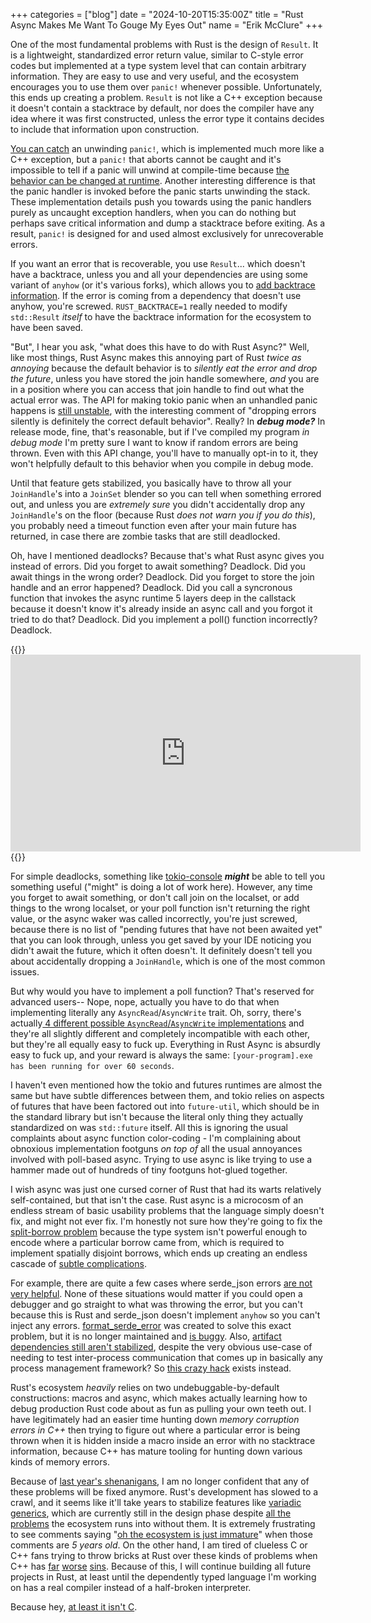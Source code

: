 +++
categories = ["blog"]
date = "2024-10-20T15:35:00Z"
title = "Rust Async Makes Me Want To Gouge My Eyes Out"
name = "Erik McClure"
+++

One of the most fundamental problems with Rust is the design of `Result`. It is a lightweight, standardized error return value, similar to C-style error codes but implemented at a type system level that can contain arbitrary information. They are easy to use and very useful, and the ecosystem encourages you to use them over `panic!` whenever possible. Unfortunately, this ends up creating a problem. `Result` is not like a C++ exception because it doesn't contain a stacktrace by default, nor does the compiler have any idea where it was first constructed, unless the error type it contains decides to include that information upon construction.

[You can catch](https://doc.rust-lang.org/std/panic/fn.catch_unwind.html) an unwinding `panic!`, which is implemented much more like a C++ exception, but a `panic!` that aborts cannot be caught and it's impossible to tell if a panic will unwind at compile-time because [the behavior can be changed at runtime](https://doc.rust-lang.org/std/panic/fn.always_abort.html). Another interesting difference is that the panic handler is invoked before the panic starts unwinding the stack. These implementation details push you towards using the panic handlers purely as uncaught exception handlers, when you can do nothing but perhaps save critical information and dump a stacktrace before exiting. As a result, `panic!` is designed for and used almost exclusively for unrecoverable errors.

If you want an error that is recoverable, you use `Result`... which doesn't have a backtrace, unless you and all your dependencies are using some variant of `anyhow` (or it's various forks), which allows you to [add backtrace information](https://stackoverflow.com/questions/42275777/how-to-trace-the-cause-of-an-error-result). If the error is coming from a dependency that doesn't use anyhow, you're screwed. `RUST_BACKTRACE=1` really needed to modify `std::Result` *itself* to have the backtrace information for the ecosystem to have been saved.

"But", I hear you ask, "what does this have to do with Rust Async?" Well, like most things, Rust Async makes this annoying part of Rust *twice as annoying* because the default behavior is to *silently eat the error and drop the future*, unless you have stored the join handle somewhere, *and* you are in a position where you can access that join handle to find out what the actual error was. The API for making tokio panic when an unhandled panic happens is [still unstable](https://github.com/tokio-rs/tokio/issues/4516), with the interesting comment of "dropping errors silently is definitely the correct default behavior". Really? In ***debug mode?*** In release mode, fine, that's reasonable, but if I've compiled my program *in debug mode* I'm pretty sure I want to know if random errors are being thrown. Even with this API change, you'll have to manually opt-in to it, they won't helpfully default to this behavior when you compile in debug mode. 

Until that feature gets stabilized, you basically have to throw all your `JoinHandle`'s into a `JoinSet` blender so you can tell when something errored out, and unless you are *extremely sure* you didn't accidentally drop any `JoinHandle`'s on the floor (because Rust *does not warn you if you do this*), you probably need a timeout function even after your main future has returned, in case there are zombie tasks that are still deadlocked.

Oh, have I mentioned deadlocks? Because that's what Rust async gives you instead of errors. Did you forget to await something? Deadlock. Did you await things in the wrong order? Deadlock. Did you forget to store the join handle and an error happened? Deadlock. Did you call a syncronous function that invokes the async runtime 5 layers deep in the callstack because it doesn't know it's already inside an async call and you forgot it tried to do that? Deadlock. Did you implement a poll() function incorrectly? Deadlock.

{{<html>}}<iframe width="560" height="315" src="https://www.youtube.com/embed/IPFiKEm-oNI?si=yW7sV5uo25Uu37o7" title="YouTube video player" frameborder="0" allow="accelerometer; autoplay; clipboard-write; encrypted-media; gyroscope; picture-in-picture; web-share" referrerpolicy="strict-origin-when-cross-origin" allowfullscreen></iframe>{{</html>}}

For simple deadlocks, something like [tokio-console](https://github.com/tokio-rs/console) ***might*** be able to tell you something useful ("might" is doing a lot of work here). However, any time you forget to await something, or don't call join on the localset, or add things to the wrong localset, or your poll function isn't returning the right value, or the async waker was called incorrectly, you're just screwed, because there is no list of "pending futures that have not been awaited yet" that you can look through, unless you get saved by your IDE noticing you didn't await the future, which it often doesn't. It definitely doesn't tell you about accidentally dropping a `JoinHandle`, which is one of the most common issues.

But why would you have to implement a poll function? That's reserved for advanced users-- Nope, nope, actually you have to do that when implementing literally any `AsyncRead`/`AsyncWrite` trait. Oh, sorry, there's actually[ 4 different possible `AsyncRead`/`AsyncWrite` implementations](https://github.com/nrc/portable-interoperable/issues/5) and they're all slightly different and completely incompatible with each other, but they're all equally easy to fuck up. Everything in Rust Async is absurdly easy to fuck up, and your reward is always the same: `[your-program].exe has been running for over 60 seconds`.

I haven't even mentioned how the tokio and futures runtimes are almost the same but have subtle differences between them, and tokio relies on aspects of futures that have been factored out into `future-util`, which should be in the standard library but isn't because the literal only thing they actually standardized on was `std::future` itself. All this is ignoring the usual complaints about async function color-coding - I'm complaining about obnoxious implementation footguns *on top of* all the usual annoyances involved with poll-based async. Trying to use async is like trying to use a hammer made out of hundreds of tiny footguns hot-glued together.

I wish async was just one cursed corner of Rust that had its warts relatively self-contained, but that isn't the case. Rust async is a microcosm of an endless stream of basic usability problems that the language simply doesn't fix, and might not ever fix. I'm honestly not sure how they're going to fix the [split-borrow problem](https://doc.rust-lang.org/nomicon/borrow-splitting.html) because the type system isn't powerful enough to encode where a particular borrow came from, which is required to implement spatially disjoint borrows, which ends up creating an endless cascade of [subtle complications](https://users.rust-lang.org/t/split-borrow-of-struct-in-a-refcell/41115).

For example, there are quite a few cases where serde_json errors [are not very helpful](https://github.com/serde-rs/serde/issues/2711). None of these situations would matter if you could open a debugger and go straight to what was throwing the error, but you can't because this is Rust and serde_json doesn't implement `anyhow` so you can't inject any errors. [format_serde_error](https://github.com/AlexanderThaller/format_serde_error) was created to solve this exact problem, but it is no longer maintained and [is buggy](https://github.com/AlexanderThaller/format_serde_error/issues/20). Also, [artifact dependencies still aren't stabilized](https://github.com/rust-lang/cargo/issues/9096), despite the very obvious use-case of needing to test inter-process communication that comes up in basically any process management framework? So [this crazy hack](https://crates.io/crates/test-binary) exists instead.

Rust's ecosystem *heavily* relies on two undebuggable-by-default constructions: macros and async, which makes actually learning how to debug production Rust code about as fun as pulling your own teeth out. I have legitimately had an easier time hunting down *memory corruption errors in C++* then trying to figure out where a particular error is being thrown when it is hidden inside a macro inside an error with no stacktrace information, because C++ has mature tooling for hunting down various kinds of memory errors.

Because of [last year's shenanigans](https://soasis.org/posts/statement-on-rustconf-compile-time-introspection/), I am no longer confident that any of these problems will be fixed anymore. Rust's development has slowed to a crawl, and it seems like it'll take years to stabilize features like [variadic generics](https://internals.rust-lang.org/t/variadic-generics-design-sketch/18974/3), which are currently still in the design phase despite [all the problems](https://equestria.social/@cloudhop/113080310647278940) the ecosystem runs into without them. It is extremely frustrating to see comments saying "[oh the ecosystem is just immature](https://www.reddit.com/r/rust/comments/etsnh8/comment/fflqhqe/)" when those comments are *5 years old*. On the other hand, I am tired of clueless C or C++ fans trying to throw bricks at Rust over these kinds of problems when C++ has [far](https://learn.microsoft.com/en-us/cpp/build/reference/zc-cplusplus?view=msvc-170) [worse](https://stackoverflow.com/questions/10613126/what-are-the-differences-between-std-c11-and-std-gnu11) [sins](https://stackoverflow.com/questions/17789928/whats-a-proper-way-of-type-punning-a-float-to-an-int-and-vice-versa). Because of this, I will continue building all future projects in Rust, at least until the dependently typed language I'm working on has a real compiler instead of a half-broken interpreter.

Because hey, [at least it isn't C](https://thephd.dev/finally-embed-in-c23).
